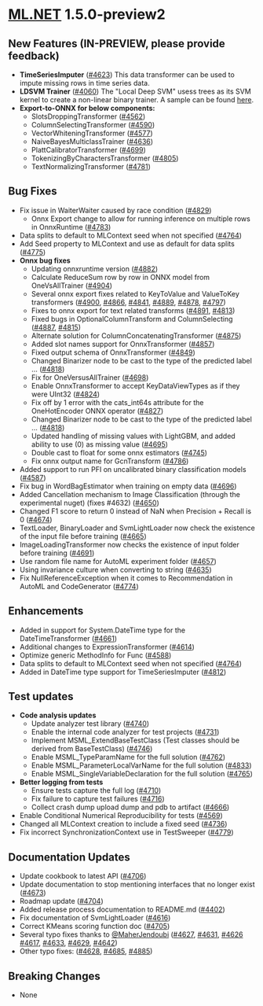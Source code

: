 # [ML.NET](http://dot.net/ml) 1.5.0-preview2

## **New Features (IN-PREVIEW, please provide feedback)**
- **TimeSeriesImputer** ([#4623](https://github.com/dotnet/machinelearning/pull/4623)) This data transformer can be used to impute missing rows in time series data.
- **LDSVM Trainer** ([#4060](https://github.com/dotnet/machinelearning/pull/4060)) The "Local Deep SVM" usess trees as its SVM kernel to create a non-linear binary trainer. A sample can be found [here](https://github.com/dotnet/machinelearning/blob/c819d77e9250c68883713d5f1cd79b8971a11faf/docs/samples/Microsoft.ML.Samples/Dynamic/Trainers/BinaryClassification/LdSvm.cs).
- **Export-to-ONNX for below components:**
    - SlotsDroppingTransformer ([#4562](https://github.com/dotnet/machinelearning/pull/4562))
    - ColumnSelectingTransformer ([#4590](https://github.com/dotnet/machinelearning/pull/4590))
    - VectorWhiteningTransformer ([#4577](https://github.com/dotnet/machinelearning/pull/4577))
    - NaiveBayesMulticlassTrainer ([#4636](https://github.com/dotnet/machinelearning/pull/4636))
  	- PlattCalibratorTransformer ([#4699](https://github.com/dotnet/machinelearning/pull/4699))
  	- TokenizingByCharactersTransformer ([#4805](https://github.com/dotnet/machinelearning/pull/4805))
  	- TextNormalizingTransformer ([#4781](https://github.com/dotnet/machinelearning/pull/4781))

  
## **Bug Fixes**
  - Fix issue in WaiterWaiter caused by race condition ([#4829](https://github.com/dotnet/machinelearning/pull/4829))
	- Onnx Export change to allow for running inference on multiple rows in OnnxRuntime ([#4783](https://github.com/dotnet/machinelearning/pull/4783))
  - Data splits to default to MLContext seed when not specified ([#4764](https://github.com/dotnet/machinelearning/pull/4764))
  - Add Seed property to MLContext and use as default for data splits ([#4775](https://github.com/dotnet/machinelearning/pull/4775))
- **Onnx bug fixes**
  - Updating onnxruntime version ([#4882](https://github.com/dotnet/machinelearning/pull/4882))
  - Calculate ReduceSum row by row in ONNX model from OneVsAllTrainer ([#4904](https://github.com/dotnet/machinelearning/pull/4904))
  - Several onnx export fixes related to KeyToValue and ValueToKey transformers ([#4900](https://github.com/dotnet/machinelearning/pull/4900), [#4866](https://github.com/dotnet/machinelearning/pull/4866), [#4841](https://github.com/dotnet/machinelearning/pull/4841), [#4889](https://github.com/dotnet/machinelearning/pull/4889), [#4878](https://github.com/dotnet/machinelearning/pull/4878), [#4797](https://github.com/dotnet/machinelearning/pull/4797))
  - Fixes to onnx export for text related transforms ([#4891](https://github.com/dotnet/machinelearning/pull/4891), [#4813](https://github.com/dotnet/machinelearning/pull/4813))
  - Fixed bugs in OptionalColumnTransform and ColumnSelecting ([#4887](https://github.com/dotnet/machinelearning/pull/4887), [#4815](https://github.com/dotnet/machinelearning/pull/4815))
  - Alternate solution for ColumnConcatenatingTransformer ([#4875](https://github.com/dotnet/machinelearning/pull/4875))
  - Added slot names support for OnnxTransformer ([#4857](https://github.com/dotnet/machinelearning/pull/4857))
  - Fixed output schema of OnnxTransformer ([#4849](https://github.com/dotnet/machinelearning/pull/4849))
  - Changed Binarizer node to be cast to the type of the predicted label … ([#4818](https://github.com/dotnet/machinelearning/pull/4818))
  - Fix for OneVersusAllTrainer ([#4698](https://github.com/dotnet/machinelearning/pull/4698)) 
  - Enable OnnxTransformer to accept KeyDataViewTypes as if they were UInt32 ([#4824](https://github.com/dotnet/machinelearning/pull/4824))
  - Fix off by 1 error with the cats_int64s attribute for the OneHotEncoder ONNX operator ([#4827](https://github.com/dotnet/machinelearning/pull/4827))
  - Changed Binarizer node to be cast to the type of the predicted label … ([#4818](https://github.com/dotnet/machinelearning/pull/4818))
  - Updated handling of missing values with LightGBM, and added ability to use (0) as missing value ([#4695](https://github.com/dotnet/machinelearning/pull/4695))
  - Double cast to float for some onnx estimators  ([#4745](https://github.com/dotnet/machinelearning/pull/4745))
  - Fix onnx output name for GcnTransform ([#4786](https://github.com/dotnet/machinelearning/pull/4786))
- Added support to run PFI on uncalibrated binary classification models ([#4587](https://github.com/dotnet/machinelearning/pull/4587))
- Fix bug in WordBagEstimator when training on empty data ([#4696](https://github.com/dotnet/machinelearning/pull/4696))
- Added Cancellation mechanism to Image Classification (through the experimental nuget) (fixes #4632) ([#4650](https://github.com/dotnet/machinelearning/pull/4650))
-	Changed F1 score to return 0 instead of NaN when Precision + Recall is 0 ([#4674](https://github.com/dotnet/machinelearning/pull/4674))
-	TextLoader, BinaryLoader and SvmLightLoader now check the existence of the input file before training ([#4665](https://github.com/dotnet/machinelearning/pull/4665))
- ImageLoadingTransformer now checks the existence of input folder before training ([#4691]( https://github.com/dotnet/machinelearning/pull/4691))
- Use random file name for AutoML experiment folder ([#4657](https://github.com/dotnet/machinelearning/pull/4657))
- Using invariance culture when converting to string  ([#4635](https://github.com/dotnet/machinelearning/pull/4635))
- Fix NullReferenceException when it comes to Recommendation in AutoML and CodeGenerator ([#4774](https://github.com/dotnet/machinelearning/pull/4774))

## **Enhancements**
- Added in support for System.DateTime type for the DateTimeTransformer ([#4661](https://github.com/dotnet/machinelearning/pull/4661))
- Additional changes to ExpressionTransformer ([#4614](https://github.com/dotnet/machinelearning/pull/4614))
- Optimize generic MethodInfo for Func<TResult> ([#4588](https://github.com/dotnet/machinelearning/pull/4588))
- Data splits to default to MLContext seed when not specified ([#4764](https://github.com/dotnet/machinelearning/pull/4764))
- Added in DateTime type support for TimeSeriesImputer ([#4812](https://github.com/dotnet/machinelearning/pull/4812))

## **Test updates**
- **Code analysis updates**
  - Update analyzer test library ([#4740](https://github.com/dotnet/machinelearning/pull/4740))
  - Enable the internal code analyzer for test projects ([#4731](https://github.com/dotnet/machinelearning/pull/4731))
  - Implement MSML_ExtendBaseTestClass (Test classes should be derived from BaseTestClass) ([#4746](https://github.com/dotnet/machinelearning/pull/4746))
  - Enable MSML_TypeParamName for the full solution ([#4762](https://github.com/dotnet/machinelearning/pull/4762))
  - Enable MSML_ParameterLocalVarName for the full solution ([#4833](https://github.com/dotnet/machinelearning/pull/4833))
  - Enable MSML_SingleVariableDeclaration for the full solution ([#4765](https://github.com/dotnet/machinelearning/pull/4765))
- **Better logging from tests**
  - Ensure tests capture the full log ([#4710](https://github.com/dotnet/machinelearning/pull/4710))
  - Fix failure to capture test failures ([#4716](https://github.com/dotnet/machinelearning/pull/4716))
  - Collect crash dump upload dump and pdb to artifact ([#4666](https://github.com/dotnet/machinelearning/pull/4666))
- Enable Conditional Numerical Reproducibility for tests ([#4569](https://github.com/dotnet/machinelearning/pull/4569))
- Changed all MLContext creation to include a fixed seed ([#4736](https://github.com/dotnet/machinelearning/pull/4736))
- Fix incorrect SynchronizationContext use in TestSweeper ([#4779](https://github.com/dotnet/machinelearning/pull/4779))

## **Documentation Updates**
- Update cookbook to latest API ([#4706](https://github.com/dotnet/machinelearning/pull/4706))
- Update documentation to stop mentioning interfaces that no longer exist ([#4673](https://github.com/dotnet/machinelearning/pull/4673))
- Roadmap update ([#4704](https://github.com/dotnet/machinelearning/pull/4704))
- Added release process documentation to README.md ([#4402](https://github.com/dotnet/machinelearning/pull/4402))
- Fix documentation of SvmLightLoader ([#4616](https://github.com/dotnet/machinelearning/pull/4616))
- Correct KMeans scoring function doc ([#4705](https://github.com/dotnet/machinelearning/pull/4705))
- Several typo fixes thanks to [@MaherJendoubi](https://github.com/MaherJendoubi) ([#4627](https://github.com/dotnet/machinelearning/pull/4627), [#4631](https://github.com/dotnet/machinelearning/pull/4631), [#4626](https://github.com/dotnet/machinelearning/pull/4626) [#4617](https://github.com/dotnet/machinelearning/pull/4617), [#4633](https://github.com/dotnet/machinelearning/pull/4633), [#4629](https://github.com/dotnet/machinelearning/pull/4629), [#4642](https://github.com/dotnet/machinelearning/pull/4642))
- Other typo fixes: ([#4628](https://github.com/dotnet/machinelearning/pull/4628), [#4685](https://github.com/dotnet/machinelearning/pull/4685), [#4885](https://github.com/dotnet/machinelearning/pull/4885))


## **Breaking Changes**
- None





